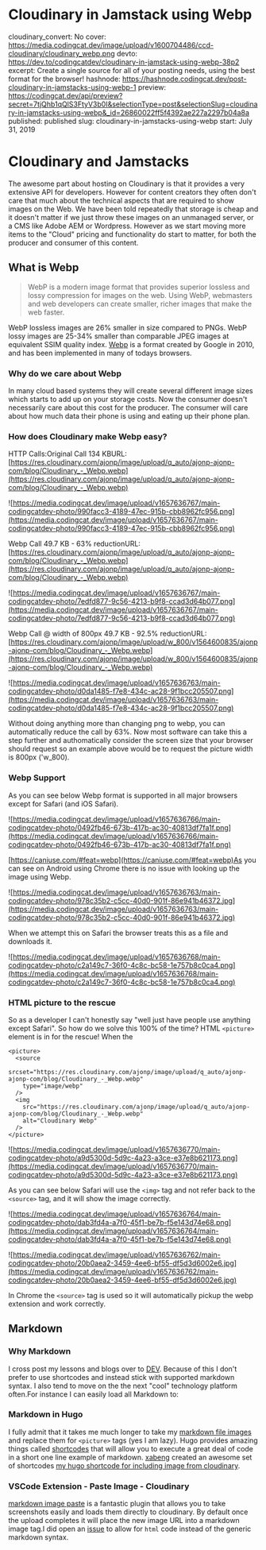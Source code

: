# Cloudinary in Jamstack using Webp

cloudinary_convert: No
cover: https://media.codingcat.dev/image/upload/v1600704486/ccd-cloudinary/cloudinary_webp.png
devto: https://dev.to/codingcatdev/cloudinary-in-jamstack-using-webp-38p2
excerpt: Create a single source for all of your posting needs, using the best format for the browser!
hashnode: https://hashnode.codingcat.dev/post-cloudinary-in-jamstacks-using-webp-1
preview: https://codingcat.dev/api/preview?secret=7tjQhb1qQlS3FtyV3b0I&selectionType=post&selectionSlug=cloudinary-in-jamstacks-using-webp&_id=26860022ff5f4392ae227a2297b04a8a
published: published
slug: cloudinary-in-jamstacks-using-webp
start: July 31, 2019

# Cloudinary and Jamstacks

The awesome part about hosting on Cloudinary is that it provides a very extensive API for developers. However for content creators they often don't care that much about the technical aspects that are required to show images on the Web. We have been told repeatedly that storage is cheap and it doesn't matter if we just throw these images on an unmanaged server, or a CMS like Adobe AEM or Wordpress. However as we start moving more items to the "Cloud" pricing and functionality do start to matter, for both the producer and consumer of this content.

## What is Webp

> 
> 
> 
> WebP is a modern image format that provides superior lossless and lossy compression for images on the web. Using WebP, webmasters and web developers can create smaller, richer images that make the web faster.
> 

WebP lossless images are 26% smaller in size compared to PNGs. WebP lossy images are 25-34% smaller than comparable JPEG images at equivalent SSIM quality index. [Webp](https://developers.google.com/speed/webp/) is a format created by Google in 2010, and has been implemented in many of todays browsers.

### Why do we care about Webp

In many cloud based systems they will create several different image sizes which starts to add up on your storage costs. Now the consumer doesn't necessarily care about this cost for the producer. The consumer will care about how much data their phone is using and eating up their phone plan.

### How does Cloudinary make Webp easy?

HTTP Calls:Original Call 134 KBURL: [https://res.cloudinary.com/ajonp/image/upload/q_auto/ajonp-ajonp-com/blog/Cloudinary_-_Webp.webp](https://res.cloudinary.com/ajonp/image/upload/q_auto/ajonp-ajonp-com/blog/Cloudinary_-_Webp.webp)

![https://media.codingcat.dev/image/upload/v1657636767/main-codingcatdev-photo/990facc3-4189-47ec-915b-cbb8962fc956.png](https://media.codingcat.dev/image/upload/v1657636767/main-codingcatdev-photo/990facc3-4189-47ec-915b-cbb8962fc956.png)

Webp Call 49.7 KB - 63% reductionURL: [https://res.cloudinary.com/ajonp/image/upload/q_auto/ajonp-ajonp-com/blog/Cloudinary_-_Webp.webp](https://res.cloudinary.com/ajonp/image/upload/q_auto/ajonp-ajonp-com/blog/Cloudinary_-_Webp.webp)

![https://media.codingcat.dev/image/upload/v1657636767/main-codingcatdev-photo/7edfd877-9c56-4213-b9f8-ccad3d64b077.png](https://media.codingcat.dev/image/upload/v1657636767/main-codingcatdev-photo/7edfd877-9c56-4213-b9f8-ccad3d64b077.png)

Webp Call @ width of 800px 49.7 KB - 92.5% reductionURL: [https://res.cloudinary.com/ajonp/image/upload/w_800/v1564600835/ajonp-ajonp-com/blog/Cloudinary_-_Webp.webp](https://res.cloudinary.com/ajonp/image/upload/w_800/v1564600835/ajonp-ajonp-com/blog/Cloudinary_-_Webp.webp)

![https://media.codingcat.dev/image/upload/v1657636763/main-codingcatdev-photo/d0da1485-f7e8-434c-ac28-9f1bcc205507.png](https://media.codingcat.dev/image/upload/v1657636763/main-codingcatdev-photo/d0da1485-f7e8-434c-ac28-9f1bcc205507.png)

Without doing anything more than changing png to webp, you can automatically reduce the call by 63%. Now most software can take this a step further and authomatically consider the screen size that your browser should request so an example above would be to request the picture width is 800px ('w_800).

### Webp Support

As you can see below Webp format is supported in all major browsers except for Safari (and iOS Safari).

![https://media.codingcat.dev/image/upload/v1657636766/main-codingcatdev-photo/0492fb46-673b-417b-ac30-40813df7fa1f.png](https://media.codingcat.dev/image/upload/v1657636766/main-codingcatdev-photo/0492fb46-673b-417b-ac30-40813df7fa1f.png)

[https://caniuse.com/#feat=webp](https://caniuse.com/#feat=webp)As you can see on Android using Chrome there is no issue with looking up the image using Webp.

![https://media.codingcat.dev/image/upload/v1657636763/main-codingcatdev-photo/978c35b2-c5cc-40d0-901f-86e941b46372.jpg](https://media.codingcat.dev/image/upload/v1657636763/main-codingcatdev-photo/978c35b2-c5cc-40d0-901f-86e941b46372.jpg)

When we attempt this on Safari the browser treats this as a file and downloads it.

![https://media.codingcat.dev/image/upload/v1657636768/main-codingcatdev-photo/c2a149c7-36f0-4c8c-bc58-1e757b8c0ca4.png](https://media.codingcat.dev/image/upload/v1657636768/main-codingcatdev-photo/c2a149c7-36f0-4c8c-bc58-1e757b8c0ca4.png)

### HTML picture to the rescue

So as a developer I can't honestly say "well just have people use anything except Safari". So how do we solve this 100% of the time? HTML `<picture>` element is in for the rescue! When the

```
<picture>
  <source
    srcset="https://res.cloudinary.com/ajonp/image/upload/q_auto/ajonp-ajonp-com/blog/Cloudinary_-_Webp.webp"
    type="image/webp"
  />
  <img
    src="https://res.cloudinary.com/ajonp/image/upload/q_auto/ajonp-ajonp-com/blog/Cloudinary_-_Webp.webp"
    alt="Cloudinary Webp"
  />
</picture>

```

![https://media.codingcat.dev/image/upload/v1657636770/main-codingcatdev-photo/a9d5300d-5d9c-4a23-a3ce-e37e8b621173.png](https://media.codingcat.dev/image/upload/v1657636770/main-codingcatdev-photo/a9d5300d-5d9c-4a23-a3ce-e37e8b621173.png)

As you can see below Safari will use the `<img>` tag and not refer back to the `<source>` tag, and it will show the image correctly.

![https://media.codingcat.dev/image/upload/v1657636764/main-codingcatdev-photo/dab3fd4a-a7f0-45f1-be7b-f5e143d74e68.png](https://media.codingcat.dev/image/upload/v1657636764/main-codingcatdev-photo/dab3fd4a-a7f0-45f1-be7b-f5e143d74e68.png)

![https://media.codingcat.dev/image/upload/v1657636762/main-codingcatdev-photo/20b0aea2-3459-4ee6-bf55-df5d3d6002e6.jpg](https://media.codingcat.dev/image/upload/v1657636762/main-codingcatdev-photo/20b0aea2-3459-4ee6-bf55-df5d3d6002e6.jpg)

In Chrome the `<source>` tag is used so it will automatically pickup the webp extension and work correctly.

## Markdown

### Why Markdown

I cross post my lessons and blogs over to [DEV](https://dev.to/). Because of this I don't prefer to use shortcodes and instead stick with supported markdown syntax. I also tend to move on the the next "cool" technology platform often.For instance I can easily load all Markdown to:

### Markdown in Hugo

I fully admit that it takes me much longer to take my [markdown file images](https://github.com/adam-p/markdown-here/wiki/Markdown-Cheatsheet#images) and replace them for `<picture>` tags (yes I am lazy). Hugo provides amazing things called [shortcodes](https://gohugo.io/content-management/shortcodes/) that will allow you to execute a great deal of code in a short one line example of markdown. [xabeng](https://dev.to/xabeng) created an awesome set of shortcodes [my hugo shortcode for including image from cloudinary](https://dev.to/xabeng/my-hugo-shortcode-for-including-image-from-cloudinary-1l46).

### VSCode Extension - Paste Image - Cloudinary

[markdown image paste](https://marketplace.visualstudio.com/items?itemName=njLeonZhang.markdown-image-paste) is a fantastic plugin that allows you to take screenshots easily and loads them directly to cloudinary. By default once the upload completes it will place the new image URL into a markdown image tag.I did open an [issue](https://github.com/njleonzhang/vscode-extension-mardown-image-paste/issues/9) to allow for `html` code instead of the generic markdown syntax.